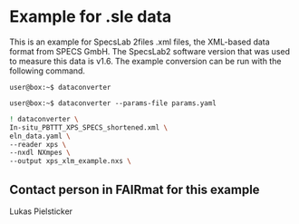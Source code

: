 # Example for .sle data

This is an example for SpecsLab 2files .xml files, the XML-based data format from SPECS GmbH. The SpecsLab2 software version that was used to measure this data is v1.6. The example conversion can be run with the following command.

```console
user@box:~$ dataconverter 
```

```console
user@box:~$ dataconverter --params-file params.yaml
```

```sh
! dataconverter \
In-situ_PBTTT_XPS_SPECS_shortened.xml \
eln_data.yaml \
--reader xps \
--nxdl NXmpes \
--output xps_xlm_example.nxs \
```

## Contact person in FAIRmat for this example
Lukas Pielsticker